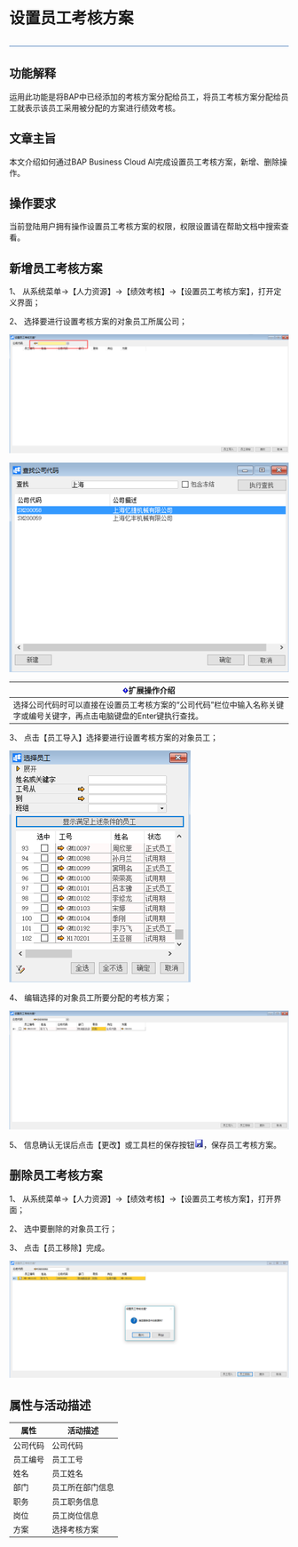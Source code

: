 # 设置员工考核方案 
![img](图片/标题.png) 

## 功能解释 

运用此功能是将BAP中已经添加的考核方案分配给员工，将员工考核方案分配给员工就表示该员工采用被分配的方案进行绩效考核。

## 文章主旨 

本文介绍如何通过BAP Business Cloud AI完成设置员工考核方案，新增、删除操作。

## 操作要求 

当前登陆用户拥有操作设置员工考核方案的权限，权限设置请在帮助文档中搜索查看。

## 新增员工考核方案 

1、 从系统菜单->【人力资源】->【绩效考核】->【设置员工考核方案】，打开定义界面；

2、 选择要进行设置考核方案的对象员工所属公司；

![img](图片/设置1.png) 

 

![img](图片/设置2.png) 

| ![img](图片/扩展.png)**扩展操作介绍**                  |
| ------------------------------------------------------------ |
| 选择公司代码时可以直接在设置员工考核方案的“公司代码”栏位中输入名称关键字或编号关键字，再点击电脑键盘的Enter键执行查找。 |

 

3、 点击【员工导入】选择要进行设置考核方案的对象员工；

![img](图片/设置3.png) 

4、 编辑选择的对象员工所要分配的考核方案；

![img](图片/设置4.png) 

5、 信息确认无误后点击【更改】或工具栏的保存按钮![img](图片/保存.png)，保存员工考核方案。

## 删除员工考核方案 

1、 从系统菜单->【人力资源】->【绩效考核】->【设置员工考核方案】，打开界面；

2、 选中要删除的对象员工行；

3、 点击【员工移除】完成。

![img](图片/设置5.png) 

## 属性与活动描述 

| **属性** | **活动描述** |
| -------------- | ------------------ |
| 公司代码       | 公司代码           |
| 员工编号       | 员工工号           |
| 姓名           | 员工姓名           |
| 部门           | 员工所在部门信息   |
| 职务           | 员工职务信息       |
| 岗位           | 员工岗位信息       |
| 方案           | 选择考核方案       |

 
